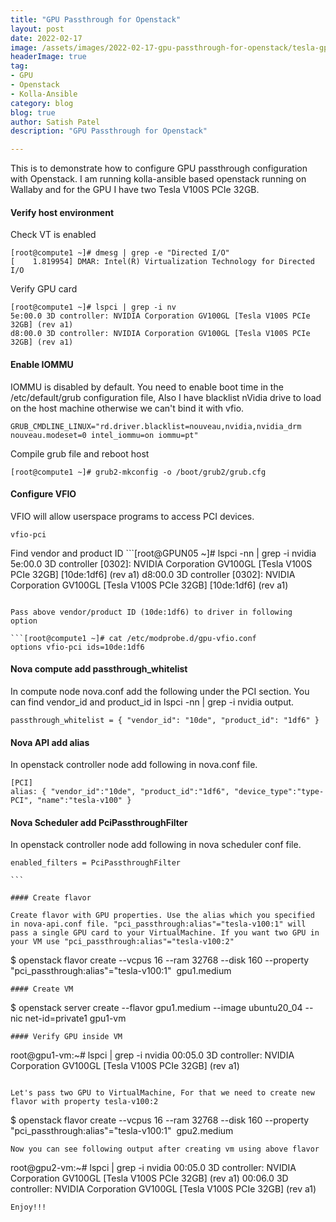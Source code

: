 ```yaml
---
title: "GPU Passthrough for Openstack"
layout: post
date: 2022-02-17
image: /assets/images/2022-02-17-gpu-passthrough-for-openstack/tesla-gpu.png
headerImage: true
tag:
- GPU
- Openstack
- Kolla-Ansible
category: blog
blog: true
author: Satish Patel
description: "GPU Passthrough for Openstack"

---
```


This is to demonstrate how to configure GPU passthrough configuration with Openstack. I am running kolla-ansible based openstack running on Wallaby and for the GPU I have two Tesla V100S PCIe 32GB. 

#### Verify host environment 
Check VT is enabled
```
[root@compute1 ~]# dmesg | grep -e "Directed I/O"
[    1.819954] DMAR: Intel(R) Virtualization Technology for Directed I/O
```
Verify GPU card 

```
[root@compute1 ~]# lspci | grep -i nv
5e:00.0 3D controller: NVIDIA Corporation GV100GL [Tesla V100S PCIe 32GB] (rev a1)
d8:00.0 3D controller: NVIDIA Corporation GV100GL [Tesla V100S PCIe 32GB] (rev a1)
```
#### Enable IOMMU
IOMMU is disabled by default. You need to enable boot time in the /etc/default/grub configuration file, Also I have blacklist nVidia drive to load on the host machine otherwise we can't bind it with vfio. 

```
GRUB_CMDLINE_LINUX="rd.driver.blacklist=nouveau,nvidia,nvidia_drm nouveau.modeset=0 intel_iommu=on iommu=pt"
```
Compile grub file and reboot host

```
[root@compute1 ~]# grub2-mkconfig -o /boot/grub2/grub.cfg
```
#### Configure VFIO 

VFIO will allow userspace programs to access PCI devices. 

```[root@compute1 ~]# cat /etc/modules-load.d/vfio-pci.conf
vfio-pci
```
Find vendor and product ID ```[root@GPUN05 ~]# lspci -nn | grep -i nvidia
5e:00.0 3D controller [0302]: NVIDIA Corporation GV100GL [Tesla V100S PCIe 32GB] [10de:1df6] (rev a1)
d8:00.0 3D controller [0302]: NVIDIA Corporation GV100GL [Tesla V100S PCIe 32GB] [10de:1df6] (rev a1)
```

Pass above vendor/product ID (10de:1df6) to driver in following option 

```[root@compute1 ~]# cat /etc/modprobe.d/gpu-vfio.conf
options vfio-pci ids=10de:1df6
```
#### Nova compute add passthrough_whitelist 
In compute node nova.conf add the following under the PCI section. You can find vendor_id and product_id in lspci -nn | grep -i nvidia output. 

```[PCI]
passthrough_whitelist = { "vendor_id": "10de", "product_id": "1df6" }
```

#### Nova API add alias 
In openstack controller node add following in nova.conf file.

```
[PCI]
alias: { "vendor_id":"10de", "product_id":"1df6", "device_type":"type-PCI", "name":"tesla-v100" }
```
#### Nova Scheduler add PciPassthroughFilter

In openstack controller node add following in nova scheduler conf file.

```
enabled_filters = PciPassthroughFilter

``` 

#### Create flavor 

Create flavor with GPU properties. Use the alias which you specified in nova-api.conf file. "pci_passthrough:alias"="tesla-v100:1" will pass a single GPU card to your VirtualMachine. If you want two GPU in your VM use "pci_passthrough:alias"="tesla-v100:2"

```
$ openstack flavor create --vcpus 16 --ram 32768 --disk 160 --property "pci_passthrough:alias"="tesla-v100:1"  gpu1.medium

```
#### Create VM 

```
$ openstack server create --flavor gpu1.medium --image ubuntu20_04 --nic net-id=private1 gpu1-vm
```
#### Verify GPU inside VM

```
root@gpu1-vm:~# lspci | grep -i nvidia
00:05.0 3D controller: NVIDIA Corporation GV100GL [Tesla V100S PCIe 32GB] (rev a1)
```

Let's pass two GPU to VirtualMachine, For that we need to create new flavor with property tesla-v100:2 

```
$ openstack flavor create --vcpus 16 --ram 32768 --disk 160 --property "pci_passthrough:alias"="tesla-v100:1"  gpu2.medium
```
Now you can see following output after creating vm using above flavor 

```
root@gpu2-vm:~# lspci | grep -i nvidia
00:05.0 3D controller: NVIDIA Corporation GV100GL [Tesla V100S PCIe 32GB] (rev a1)
00:06.0 3D controller: NVIDIA Corporation GV100GL [Tesla V100S PCIe 32GB] (rev a1)
```
Enjoy!!! 